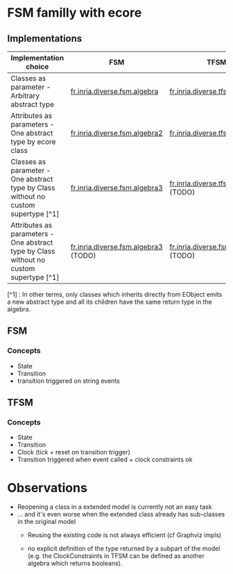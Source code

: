 # FSM familly with ecore

## Implementations

| Implementation choice                    | FSM                                      | TFSM                                     |
| ---------------------------------------- | ---------------------------------------- | ---------------------------------------- |
| Classes as parameter - Arbitrary abstract type | [fr.inria.diverse.fsm.algebra](fr.inria.diverse.fsm.algebra) | [fr.inria.diverse.tfsm.algebra](fr.inria.diverse.tfsm.algebra) |
| Attributes as parameters - One abstract type by ecore class | [fr.inria.diverse.fsm.algebra2](fr.inria.diverse.fsm.algebra2) | [fr.inria.diverse.tfsm.algebra2](fr.inria.diverse.tfsm.algebra2) |
| Classes as parameter - One abstract type by Class without no custom supertype [^1] | [fr.inria.diverse.fsm.algebra3](fr.inria.diverse.fsm.algebra3) | [fr.inria.diverse.tfsm.algebra3](fr.inria.diverse.tfsm.algebra3) (TODO) |
| Attributes as parameters - One abstract type by Class without no custom supertype [^1] | [fr.inria.diverse.fsm.algebra3](fr.inria.diverse.fsm.algebra3) (TODO) | [fr.inria.diverse.fsm.algebra3](fr.inria.diverse.fsm.algebra3) (TODO) |

[^1] : In other terms, only classes which inherits directly from EObject emits a new abstract type and all its children have the same return type in the algebra.

## FSM

### Concepts

- State
- Transition
- transition triggered on string events

## TFSM

### Concepts

- State
- Transition
- Clock (tick + reset on transition trigger)
- Transition triggered when event called + clock constraints ok

# Observations
*   Reopening a class in a extended model is currently not an easy task
*   ... and it's even worse when the extended class already has sub-classes in the original model
    * Reusing the existing code is not always efficient (cf Graphviz impls)
    * no explicit definition of the type returned by a subpart of the model (e.g. the ClockConstraints in TFSM can be defined as another algebra which returns booleans).

      ​
